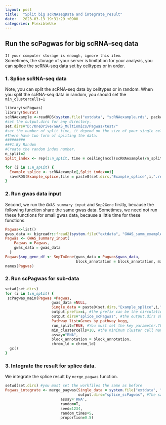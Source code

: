 ```yaml
---
layout: post
title:  "Split big scRNAseqData and integrate_result"
date:   2023-03-13 19:31:29 +0900
categories: FlexibleUse
---
```


## Run the scPagwas for big scRNA-seq data 
`If your computer storage is enough, ignore this item`.  
Sometimes, the storage of your server is limitation for your analysis, you can splice the scRNA-seq data set by celltypes or in order. 

### 1. Splice scRNA-seq data 
Note, you can split the scRNA-seq data by celltypes or in random.
When you split the scRNA-seq data in random, you should set the 
`min_clustercells=1` 

```ruby
library(scPagwas)
library(Seurat)
scRNAexample <-readRDS(system.file("extdata", "scRNAexample.rds", package = "scPagwas"))
#set the output.dirs for any directory.
set.dirs="D:/OneDrive/GWAS_Multiomics/Pagwas/test/"
#set the number of split time, it depend on the size of your single cell data.
#There have two form of spliting the data:
#########
###1.By Random
#Create the random index number.
n_split=2
Split_index <- rep(1:n_split, time = ceiling(ncol(scRNAexample)/n_split), length = ncol(scRNAexample))

for (i in 1:n_split) {
  Example_splice <- scRNAexample[,Split_index==i]
  saveRDS(Example_splice,file = paste0(set.dirs,"Example_splice",i,".rds"))
}

```
### 2. Run gwas data input 

Second, we run the `GWAS_summary_input` and `Snp2Gene` firstly, because the following function share the same gwas data.
Sometimes, we need not run these functions for small gwas data, because a little time for these functions.

```ruby
Pagwas<-list()
gwas_data <- bigreadr::fread2(system.file("extdata", "GWAS_summ_example.txt", package = "scPagwas"))
Pagwas <- GWAS_summary_input(
    Pagwas = Pagwas,
    gwas_data = gwas_data
  )
Pagwas$snp_gene_df <- SnpToGene(gwas_data = Pagwas$gwas_data, 
                                block_annotation = block_annotation, marg = 10000)
names(Pagwas)

```
### 2. Run scPagwas for sub-data

```ruby
setwd(set.dirs)
for (i in 1:n_split) {
 scPagwas_main(Pagwas =Pagwas,
                     gwas_data =NULL,
                     Single_data = paste0(set.dirs,"Example_splice",i,".rds"), #the 
                     output.prefix=i, #the prefix can be the circulation coefficient i.
                     output.dirs="splice_scPagwas", #the output.dirs shoukd be the same for each circulation
                     Pathway_list=Genes_by_pathway_kegg,
                     run_split=TRUE, #You must set the key parameter.This parameter is set to run single result for each split result.
                     min_clustercells=10, #the minimum cluster cell number should be 1.
                     assay="RNA",
                     block_annotation = block_annotation,
                     chrom_ld = chrom_ld)
  gc()
}

```

### 3. Integrate the result for splice data. 
We integrate the splice result by `merge_pagwas` function. 

```ruby
setwd(set.dirs) #you must set the workfiles the same as before
Pagwas_integrate <- merge_pagwas(Single_data = system.file("extdata", "scRNAexample.rds", package = "scPagwas") ,# read the whole single cell data.
                                 output.dirs="splice_scPagwas", #The same with scPagwas_main functionn_topgenes = 1000,
                         assay='RNA',
                         random=T,
                         seed=1234,
                         random_times=5,
                         proportion=0.5)

```
